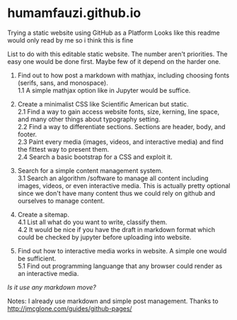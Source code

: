 # humamfauzi.github.io
Trying a static website using GitHub as a Platform
Looks like this readme would only read by me so i think this is fine

List to do with this editable static website. The number aren't priorities. The easy one would be done first. Maybe few of it depend on the harder one. 

1. Find out to how post a markdown with mathjax, including choosing fonts (serifs, sans, and monospace).   
1.1 A simple mathjax option like in Jupyter would be suffice.

2. Create a minimalist CSS like Scientific American but static.   
2.1 Find a way to gain access website fonts, size, kerning, line space, and many other things about typography setting.   
2.2 Find a way to differentiate sections. Sections are header, body, and footer.   
2.3 Paint every media (images, videos, and interactive media) and find the fittest way to present them.   
2.4 Search a basic bootstrap for a CSS and exploit it.   

3. Search for a simple content management system.    
3.1 Search an algorithm /software to manage all content including images, videos, or even interactive media. This is actually pretty optional since we don't have many content thus we could rely on github and ourselves to manage content. 

4. Create a sitemap.    
4.1 List all what do you want to write, classify them.     
4.2 It would be nice if you have the draft in markdown format which could be checked by jupyter before uploading into website.     

5. Find out how to interactive media works in website. A simple one would be sufficient.      
5.1 Find out programming languange that any browser could render as an interactive media.     

*Is it use any markdown move?*

Notes:
I already use markdown and simple post management. Thanks to http://jmcglone.com/guides/github-pages/ 
